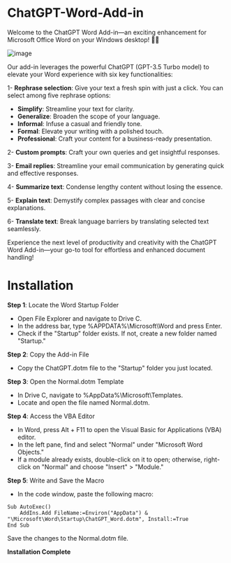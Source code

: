 # ChatGPT-Word-Add-in
Welcome to the ChatGPT Word Add-in—an exciting enhancement for Microsoft Office Word on your Windows desktop! 🎉🎉

![image](https://github.com/AITwinMinds/ChatGPT-Word-Add-in/assets/100919352/9e982fd1-9787-45ab-aa53-e805ad79a0c8)

Our add-in leverages the powerful ChatGPT (GPT-3.5 Turbo model) to elevate your Word experience with six key functionalities:

1- **Rephrase selection**: Give your text a fresh spin with just a click. You can select among five rephrase options:
* **Simplify**: Streamline your text for clarity.
* **Generalize**: Broaden the scope of your language.
* **Informal**: Infuse a casual and friendly tone.
* **Formal**: Elevate your writing with a polished touch.
* **Professional**: Craft your content for a business-ready presentation.


2- **Custom prompts**: Craft your own queries and get insightful responses.

3- **Email replies**: Streamline your email communication by generating quick and effective responses.

4- **Summarize text**: Condense lengthy content without losing the essence.

5- **Explain text**: Demystify complex passages with clear and concise explanations.

6- **Translate text**: Break language barriers by translating selected text seamlessly.

Experience the next level of productivity and creativity with the ChatGPT Word Add-in—your go-to tool for effortless and enhanced document handling!


# Installation
**Step 1**: Locate the Word Startup Folder
* Open File Explorer and navigate to Drive C.
* In the address bar, type %APPDATA%\Microsoft\Word and press Enter.
* Check if the "Startup" folder exists. If not, create a new folder named "Startup."

**Step 2**: Copy the Add-in File
* Copy the ChatGPT.dotm file to the "Startup" folder you just located.

**Step 3**: Open the Normal.dotm Template
* In Drive C, navigate to %AppData%\Microsoft\Templates\.
* Locate and open the file named Normal.dotm.

**Step 4**: Access the VBA Editor
* In Word, press Alt + F11 to open the Visual Basic for Applications (VBA) editor.
* In the left pane, find and select "Normal" under "Microsoft Word Objects."
* If a module already exists, double-click on it to open; otherwise, right-click on "Normal" and choose "Insert" > "Module."

**Step 5**: Write and Save the Macro
* In the code window, paste the following macro:

```{r test-python, engine='python'}
Sub AutoExec()
    AddIns.Add FileName:=Environ("AppData") & "\Microsoft\Word\Startup\ChatGPT_Word.dotm", Install:=True
End Sub
```
Save the changes to the Normal.dotm file.

**Installation Complete**
